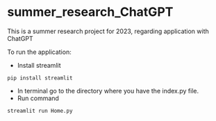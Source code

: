 # summer_research_ChatGPT
This is a summer research project for 2023, regarding application with ChatGPT

To run the application:
- Install streamlit 
```
pip install streamlit
```
- In terminal go to the directory where you have the index.py file.
- Run command
```
streamlit run Home.py
```

